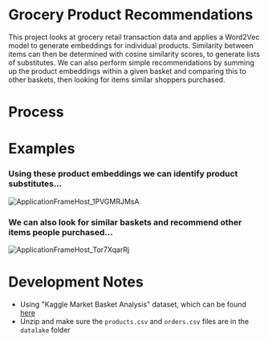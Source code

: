 # Grocery Product Recommendations
This project looks at grocery retail transaction data and applies a Word2Vec model to generate embeddings for individual products. 
Similarity between items can then be determined with cosine similarity scores, to generate lists of substitutes. 
We can also perform simple recommendations by summing up the product embeddings within a given basket and comparing this to other baskets, then looking for items similar shoppers purchased.

# Process


# Examples
### Using these product embeddings we can identify product substitutes...
![ApplicationFrameHost_1PVGMRJMsA](https://user-images.githubusercontent.com/109352381/203446366-022e2471-b32e-43f0-9b50-fac5643feb0b.png)

### We can also look for similar baskets and recommend other items people purchased...
![ApplicationFrameHost_Tor7XqarRj](https://user-images.githubusercontent.com/109352381/203446383-f65773ca-b1a1-4dcc-a21f-a4fe4cfb0f51.png)

# Development Notes
* Using "Kaggle Market Basket Analysis" dataset, which can be found [here](https://www.kaggle.com/competitions/instacart-market-basket-analysis/data)
* Unzip and make sure the `products.csv` and `orders.csv` files are in the `datalake` folder
